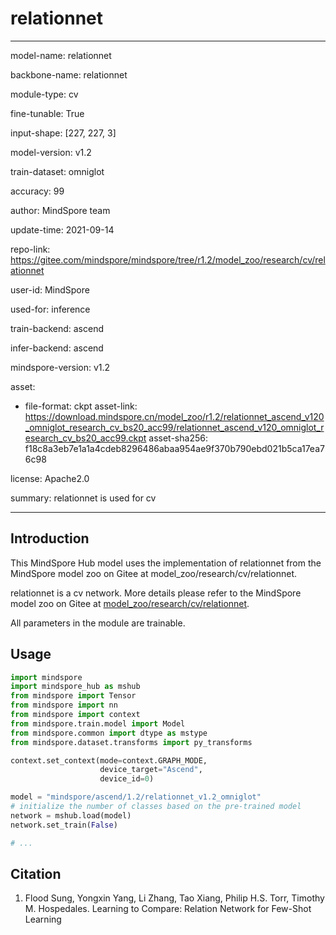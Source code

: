 # relationnet

---

model-name: relationnet

backbone-name: relationnet

module-type: cv

fine-tunable: True

input-shape: [227, 227, 3]

model-version: v1.2

train-dataset: omniglot

accuracy: 99

author: MindSpore team

update-time: 2021-09-14

repo-link: <https://gitee.com/mindspore/mindspore/tree/r1.2/model_zoo/research/cv/relationnet>

user-id: MindSpore

used-for: inference

train-backend: ascend

infer-backend: ascend

mindspore-version: v1.2

asset:

-
    file-format: ckpt
    asset-link: <https://download.mindspore.cn/model_zoo/r1.2/relationnet_ascend_v120_omniglot_research_cv_bs20_acc99/relationnet_ascend_v120_omniglot_research_cv_bs20_acc99.ckpt>
    asset-sha256: f18c8a3eb7e1a1a4cdeb8296486abaa954ae9f370b790ebd021b5ca17ea76c98

license: Apache2.0

summary: relationnet is used for cv

---

## Introduction

This MindSpore Hub model uses the implementation of relationnet from the MindSpore model zoo on Gitee at model_zoo/research/cv/relationnet.

relationnet is a cv network. More details please refer to the MindSpore model zoo on Gitee at [model_zoo/research/cv/relationnet](https://gitee.com/mindspore/mindspore/blob/r1.2/model_zoo/research/cv/relationnet/README.md).

All parameters in the module are trainable.

## Usage

```python
import mindspore
import mindspore_hub as mshub
from mindspore import Tensor
from mindspore import nn
from mindspore import context
from mindspore.train.model import Model
from mindspore.common import dtype as mstype
from mindspore.dataset.transforms import py_transforms

context.set_context(mode=context.GRAPH_MODE,
                    device_target="Ascend",
                    device_id=0)

model = "mindspore/ascend/1.2/relationnet_v1.2_omniglot"
# initialize the number of classes based on the pre-trained model
network = mshub.load(model)
network.set_train(False)

# ...
```

## Citation

1. Flood Sung, Yongxin Yang, Li Zhang, Tao Xiang, Philip H.S. Torr, Timothy M. Hospedales. Learning to Compare: Relation Network for Few-Shot Learning
